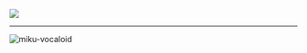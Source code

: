 ![](https://komarev.com/ghpvc/?username=MyDeliverer&label=⊹&style=for-the-badge&color=a1bad1)
___
![miku-vocaloid](https://github.com/user-attachments/assets/4ff36c6b-84e7-4b6d-acec-8dd74b650f28)
<!--
**zairren/zairren** is a ✨ _special_ ✨ repository because its `README.md` (this file) appears on your GitHub profile.

Here are some ideas to get you started:

- 🔭 I’m currently working on ...
- 🌱 I’m currently learning ...
- 👯 I’m looking to collaborate on ...
- 🤔 I’m looking for help with ...
- 💬 Ask me about ...
- 📫 How to reach me: ...
- 😄 Pronouns: ...
- ⚡ Fun fact: ...
-->
